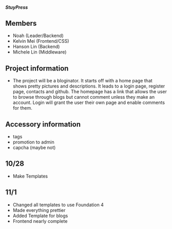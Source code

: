 ##### StuyPress

## Members
* Noah (Leader/Backend)
* Kelvin Mei (Frontend/CSS)
* Hanson Lin (Backend)
* Michele Lin (Middleware)

## Project information
* The project will be a bloginator. It starts off with a home page that shows pretty pictures and descriptions. It leads to a login page, register page, contacts and github. The homepage has a link that allows the user to browse through blogs but cannot comment unless they make an account. Login will grant the user their own page and enable comments for them. 

## Accessory information
* tags
* promotion to admin
* capcha (maybe not)

## 10/28
* Make Templates
## 11/1
* Changed all templates to use Foundation 4
* Made everything prettier
* Added Template for blogs
* Frontend nearly complete
